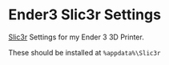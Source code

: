 # Ender3 Slic3r Settings

[Slic3r](https://slic3r.org/) Settings for my Ender 3 3D Printer.

These should be installed at `%appdata%\Slic3r`